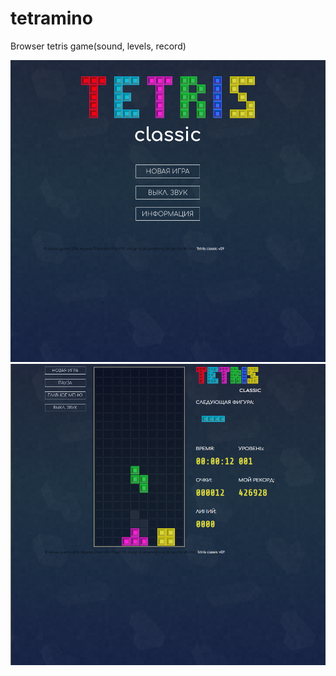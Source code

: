 # tetramino
Browser tetris game(sound, levels, record)

![alt text](https://github.com/korshunovpro/tetramino/blob/master/screen-1.png)
![alt text](https://github.com/korshunovpro/tetramino/blob/master/screen-2.png)

